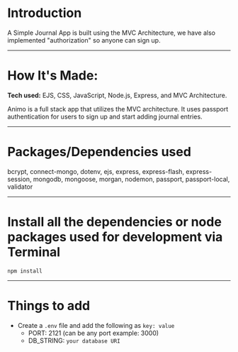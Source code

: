 # Introduction

A Simple Journal App is built using the MVC Architecture, we have also implemented "authorization" so anyone can sign up.

---

# How It's Made:
**Tech used:** EJS, CSS, JavaScript, Node.js, Express, and MVC Architecture.

Animo is a full stack app that utilizes the MVC architecture. It uses passport authentication for users to sign up and start adding journal entries. 

---

# Packages/Dependencies used 

bcrypt, connect-mongo, dotenv, ejs, express, express-flash, express-session, mongodb, mongoose, morgan, nodemon, passport, passport-local, validator

---

# Install all the dependencies or node packages used for development via Terminal

`npm install` 

---

# Things to add

- Create a `.env` file and add the following as `key: value` 
  - PORT: 2121 (can be any port example: 3000) 
  - DB_STRING: `your database URI` 
 
 


